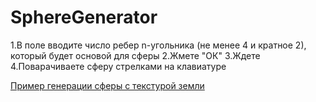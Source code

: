 # SphereGenerator

1.В поле вводите число ребер n-угольника (не менее 4 и кратное 2), который будет основой для сферы
2.Жмете "ОК"
3.Ждете
4.Поварачиваете сферу стрелками на клавиатуре


[Пример генерации сферы с текстурой земли](http://htmlpreview.github.com/?https://github.com/Kitaety/SphereGenerator/blob/master/test.html)
